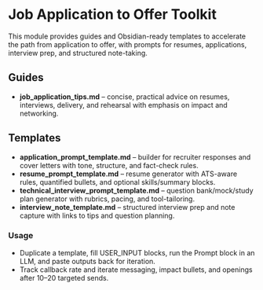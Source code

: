 # Job Application to Offer Toolkit

This module provides guides and Obsidian-ready templates to accelerate the path from application to offer, with prompts for resumes, applications, interview prep, and structured note-taking.

## Guides

- **job_application_tips.md** – concise, practical advice on resumes, interviews, delivery, and rehearsal with emphasis on impact and networking.

## Templates

- **application_prompt_template.md** – builder for recruiter responses and cover letters with tone, structure, and fact-check rules.
- **resume_prompt_template.md** – resume generator with ATS-aware rules, quantified bullets, and optional skills/summary blocks.
- **technical_interview_prompt_template.md** – question bank/mock/study plan generator with rubrics, pacing, and tool-tailoring.
- **interview_note_template.md** – structured interview prep and note capture with links to tips and question planning.

### Usage

- Duplicate a template, fill USER_INPUT blocks, run the Prompt block in an LLM, and paste outputs back for iteration.
- Track callback rate and iterate messaging, impact bullets, and openings after 10–20 targeted sends.
